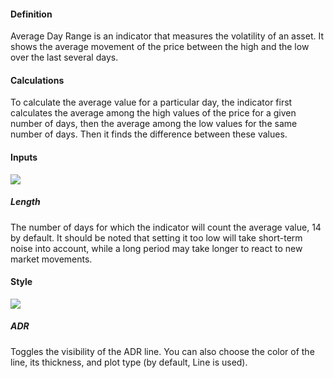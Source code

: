 #### Definition

Average Day Range is an indicator that measures the volatility of an asset. It shows the average movement of the price between the high and the low over the last several days.

#### Calculations

To calculate the average value for a particular day, the indicator first calculates the average among the high values of the price for a given number of days, then the average among the low values for the same number of days. Then it finds the difference between these values.

#### Inputs

![](https://s3.amazonaws.com/cdn.freshdesk.com/data/helpdesk/attachments/production/43391259323/original/DC7zFcLdYpYax9MMNgi9S3VaU_mpzHYtMA.png?1676282000)

##### Length

The number of days for which the indicator will count the average value, 14 by default. It should be noted that setting it too low will take short-term noise into account, while a long period may take longer to react to new market movements.

#### Style

![](https://s3.amazonaws.com/cdn.freshdesk.com/data/helpdesk/attachments/production/43391259397/original/q5nGp9sQcosmrz31qtJqIBoG85xlDJj-pA.png?1676282014)

##### ADR

Toggles the visibility of the ADR line. You can also choose the color of the line, its thickness, and plot type (by default, Line is used).